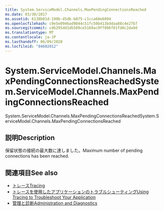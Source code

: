 ```yaml
---
title: System.ServiceModel.Channels.MaxPendingConnectionsReached
ms.date: 03/30/2017
ms.assetid: 6138b01d-199b-45db-b875-c1cca68e6894
ms.openlocfilehash: c9e5e0946ad9844c51fc50b413bddaa88c4e27b7
ms.sourcegitcommit: cdb295dd1db589ce5169ac9ff096f01fd0c2da9d
ms.translationtype: MT
ms.contentlocale: ja-JP
ms.lasthandoff: 06/09/2020
ms.locfileid: "84602012"
---
```

# <a name="systemservicemodelchannelsmaxpendingconnectionsreached"></a><span data-ttu-id="82c52-102">System.ServiceModel.Channels.MaxPendingConnectionsReached</span><span class="sxs-lookup"><span data-stu-id="82c52-102">System.ServiceModel.Channels.MaxPendingConnectionsReached</span></span>
<span data-ttu-id="82c52-103">System.ServiceModel.Channels.MaxPendingConnectionsReached</span><span class="sxs-lookup"><span data-stu-id="82c52-103">System.ServiceModel.Channels.MaxPendingConnectionsReached</span></span>  
  
## <a name="description"></a><span data-ttu-id="82c52-104">説明</span><span class="sxs-lookup"><span data-stu-id="82c52-104">Description</span></span>  
 <span data-ttu-id="82c52-105">保留状態の接続の最大数に達しました。</span><span class="sxs-lookup"><span data-stu-id="82c52-105">Maximum number of pending connections has been reached.</span></span>  
  
## <a name="see-also"></a><span data-ttu-id="82c52-106">関連項目</span><span class="sxs-lookup"><span data-stu-id="82c52-106">See also</span></span>

- [<span data-ttu-id="82c52-107">トレース</span><span class="sxs-lookup"><span data-stu-id="82c52-107">Tracing</span></span>](index.md)
- [<span data-ttu-id="82c52-108">トレースを使用したアプリケーションのトラブルシューティング</span><span class="sxs-lookup"><span data-stu-id="82c52-108">Using Tracing to Troubleshoot Your Application</span></span>](using-tracing-to-troubleshoot-your-application.md)
- [<span data-ttu-id="82c52-109">管理と診断</span><span class="sxs-lookup"><span data-stu-id="82c52-109">Administration and Diagnostics</span></span>](../index.md)
